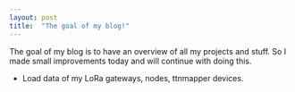```yaml
---
layout: post
title:  "The goal of my blog!"
---
```


The goal of my blog is to have an overview of all my projects and stuff. So I made small improvements today and will continue with doing this.

- Load data of my LoRa gateways, nodes, ttnmapper devices.
